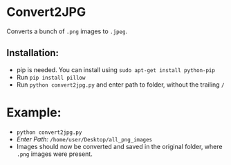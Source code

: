 # Convert2JPG


Converts a bunch of `.png` images to `.jpeg`.
## Installation:
  - pip is needed. You can install using `sudo apt-get install python-pip`
  - Run `pip install pillow`
  - Run `python convert2jpg.py` and enter path to folder, without the trailing `/`
  

# Example:

  - `python convert2jpg.py` 
  - *Enter Path:* `/home/user/Desktop/all_png_images`
  - Images should now be converted and saved in the original folder, where `.png` images were present.
